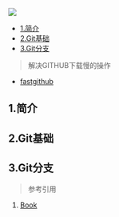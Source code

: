 

![](20230302602.png)

- [1.简介](#1简介)
- [2.Git基础](#2git基础)
- [3.Git分支](#3git分支)


> 解决GITHUB下载慢的操作

* [fastgithub](https://github.com/dotnetcore/fastgithub/releases)


## 1.简介



## 2.Git基础


## 3.Git分支



















> 参考引用

  1. [Book](https://git-scm.com/book/zh/v2)

